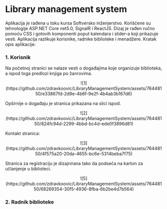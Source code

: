 # Library management system

Aplikacija je rađena u toku kursa Softversko inženjerstvo. Korišćene su tehnologije ASP.NET Core net5.0, SignalR i ReactJS. Dizaj je rađen ručno pomoću CSS i gotovih komponenti poput kalendara i slider-a koji prikazuje vesti.
Aplikacija razlikuje korisnike, radnike biblioteke i menadžere.
Kratak opis aplikacije:

### 1. Korisnik

Na početnoj stranici se nalaze vesti o događajima koje organizuje biblioteka, a ispod toga predlozi knjiga po žanrovima.

<p align="center">
  ![1](https://github.com/zdravkoovic/LibraryManagementSystem/assets/76448150/e33867fd-2d9e-4b6f-9e2f-4b4ab3b167d6)

</p>

Opširnije o događaju je stranica prikazana na slici ispod.

<p align="center">
  ![2](https://github.com/zdravkoovic/LibraryManagementSystem/assets/76448150/824fc94d-2299-4bbd-bc4d-ede0f3896d81)
</p>

Kontakt stranica:

<p align="center">
  ![3](https://github.com/zdravkoovic/LibraryManagementSystem/assets/76448150/4f575a20-20da-4655-bc6e-5314beba7f75)
</p>

Stranica za registraciju je dizajnirana tako da podseća na karton za učlanjenje u biblioteci.

<p align="center">
  ![5](https://github.com/zdravkoovic/LibraryManagementSystem/assets/76448150/68269354-30f5-4936-8fba-6b2be4d7b564)
</p>

### 2. Radnik biblioteke
